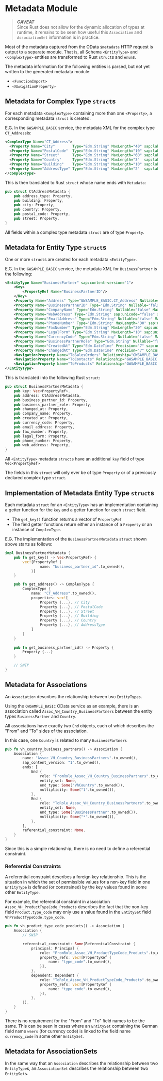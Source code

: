 # Metadata Module

> ***CAVEAT***<br>
> Since Rust does not allow for the dynamic allocation of types at runtime, it remains to be seen how useful this `Association` and `AssociationSet` information is in practice.


Most of the metadata captured from the OData `$metadata` HTTP request is output to a separate module.
That is, all Schema `<EntityType>` and `<ComplexType>` entities are transformed to Rust `struct`s and `enum`s.

The metadata information for the following entities is parsed, but not yet written to the generated metadata module:

* `<FunctionImport>`
* `<NavigationProperty>`

## Metadata for Complex Type `struct`s

For each metadata `<ComplexType>` containing more than one `<Property>`, a corresponding metadata `struct` is created.

E.G. In the `GWSAMPLE_BASIC` service, the metadata XML for the complex type `CT_Address`is:

```xml
<ComplexType Name="CT_Address">
  <Property Name="City"        Type="Edm.String" MaxLength="40" sap:label="City"        sap:semantics="city"/>
  <Property Name="PostalCode"  Type="Edm.String" MaxLength="10" sap:label="Postal Code" sap:semantics="zip"/>
  <Property Name="Street"      Type="Edm.String" MaxLength="60" sap:label="Street"      sap:semantics="street"/>
  <Property Name="Country"     Type="Edm.String" MaxLength="3"  sap:label="Country"     sap:semantics="country"/>
  <Property Name="Building"    Type="Edm.String" MaxLength="10" sap:label="Building"/>
  <Property Name="AddressType" Type="Edm.String" MaxLength="2"  sap:label="Address Type"/>
</ComplexType>
```

This is then translated to Rust `struct` whose name ends with `Metadata`:
 
```rust   
pub struct CtAddressMetadata {
    pub address_type: Property,
    pub building: Property,
    pub city: Property,
    pub country: Property,
    pub postal_code: Property,
    pub street: Property,
}
```
    
All fields within a complex type metadata `struct` are of type `Property`.

    
## Metadata for Entity Type `struct`s

One or more `struct`s are created for each metadata `<EntityType>`.

E.G. In the `GWSAMPLE_BASIC` service, the metadata XML for `BusinessPartner` is the following:

```xml
<EntityType Name="BusinessPartner" sap:content-version="1">
    <Key>
        <PropertyRef Name="BusinessPartnerID"/>
    </Key>
    <Property Name="Address" Type="GWSAMPLE_BASIC.CT_Address" Nullable="false"/>
    <Property Name="BusinessPartnerID" Type="Edm.String" Nullable="false" MaxLength="10" sap:unicode="false" sap:label="Bus. Part. ID" sap:creatable="false" sap:updatable="false"/>
    <Property Name="CompanyName" Type="Edm.String" Nullable="false" MaxLength="80" sap:unicode="false" sap:label="Company Name"/>
    <Property Name="WebAddress" Type="Edm.String" sap:unicode="false" sap:label="Web Address" sap:sortable="false" sap:filterable="false" sap:semantics="url"/>
    <Property Name="EmailAddress" Type="Edm.String" Nullable="false" MaxLength="255" sap:unicode="false" sap:label="E-Mail Address" sap:semantics="email"/>
    <Property Name="PhoneNumber" Type="Edm.String" MaxLength="30" sap:unicode="false" sap:label="Phone No." sap:semantics="tel"/>
    <Property Name="FaxNumber" Type="Edm.String" MaxLength="30" sap:unicode="false" sap:label="Fax Number"/>
    <Property Name="LegalForm" Type="Edm.String" MaxLength="10" sap:unicode="false" sap:label="Legal Form"/>
    <Property Name="CurrencyCode" Type="Edm.String" Nullable="false" MaxLength="5" sap:unicode="false" sap:label="Currency" sap:semantics="currency-code"/>
    <Property Name="BusinessPartnerRole" Type="Edm.String" Nullable="false" MaxLength="3" sap:unicode="false" sap:label="Bus. Part. Role"/>
    <Property Name="CreatedAt" Type="Edm.DateTime" Precision="7" sap:unicode="false" sap:label="Time Stamp" sap:creatable="false" sap:updatable="false"/>
    <Property Name="ChangedAt" Type="Edm.DateTime" Precision="7" ConcurrencyMode="Fixed" sap:unicode="false" sap:label="Time Stamp" sap:creatable="false" sap:updatable="false"/>
    <NavigationProperty Name="ToSalesOrders" Relationship="GWSAMPLE_BASIC.Assoc_BusinessPartner_SalesOrders" FromRole="FromRole_Assoc_BusinessPartner_SalesOrders" ToRole="ToRole_Assoc_BusinessPartner_SalesOrders"/>
    <NavigationProperty Name="ToContacts" Relationship="GWSAMPLE_BASIC.Assoc_BusinessPartner_Contacts" FromRole="FromRole_Assoc_BusinessPartner_Contacts" ToRole="ToRole_Assoc_BusinessPartner_Contacts"/>
    <NavigationProperty Name="ToProducts" Relationship="GWSAMPLE_BASIC.Assoc_BusinessPartner_Products" FromRole="FromRole_Assoc_BusinessPartner_Products" ToRole="ToRole_Assoc_BusinessPartner_Products"/>
</EntityType>
```

This is translated into the following Rust `struct`:

```rust
pub struct BusinessPartnerMetadata {
    pub key: Vec<PropertyRef>,
    pub address: CtAddressMetadata,
    pub business_partner_id: Property,
    pub business_partner_role: Property,
    pub changed_at: Property,
    pub company_name: Property,
    pub created_at: Property,
    pub currency_code: Property,
    pub email_address: Property,
    pub fax_number: Property,
    pub legal_form: Property,
    pub phone_number: Property,
    pub web_address: Property,
}
```

All `<EntityType>` metadata `struct`s have an additional `key` field of type `Vec<PropertyRef>`
    
The fields in this `struct` will only ever be of type `Property` or of a previously declared complex type `struct`.

## Implementation of Metadata Entity Type `struct`s

Each metadata `struct` for an `<EntityType>` has an implementation containing a getter function for the `key` and a getter function for each `struct` field.

* The `get_key()` function returns a vector of `PropertyRef`
* The field getter functions return either an instance of a `Property` or an instance of `ComplexType`.

E.G. The implementation of the `BusinessPartnerMetadata` `struct` shown above starts as follows:

```rust
impl BusinessPartnerMetadata {
    pub fn get_key() -> Vec<PropertyRef> {
        vec![PropertyRef {
                name: "business_partner_id".to_owned(),
            }]
    }

    pub fn get_address() -> ComplexType {
        ComplexType {
            name: "CT_Address".to_owned(),
            properties: vec![
                Property {...}, // City
                Property {...}, // PostalCode
                Property {...}, // Street
                Property {...}, // Building
                Property {...}, // Country
                Property {...}, // AddressType
            ]
        }
    }
    
    pub fn get_business_partner_id() -> Property {
        Property {...}
    }

    // SNIP
}
```

## Metadata for Associations

An `Association` describes the relationship between two `EntityTypes`.

Using the `GWSAMPLE_BASIC` OData service as an example, there is an association called `Assoc_VH_Country_BusinessPartners` between the entity types `BusinessPartner` and `Country`.

All associations have exactly two `End` objects, each of which describes the "From" and "To" sides of the association.

In this case, one `Country` is related to many `BusinessPartners`

```rust
pub fn vh_country_business_partners() -> Association {
    Association {
        name: "Assoc_VH_Country_BusinessPartners".to_owned(),
        sap_content_version: "1".to_owned(),
        ends: [
            End {
                role: "FromRole_Assoc_VH_Country_BusinessPartners".to_owned(),
                entity_set: None,
                end_type: Some("VhCountry".to_owned()),
                multiplicity: Some("1".to_owned()),
            },
            End {
                role: "ToRole_Assoc_VH_Country_BusinessPartners".to_owned(),
                entity_set: None,
                end_type: Some("BusinessPartner".to_owned()),
                multiplicity: Some("*".to_owned()),
            },
        ],
        referential_constraint: None,
    }
}
```

Since this is a simple relationship, there is no need to define a referential constraint.

### Referential Constraints

A referential constraint describes a foreign key relationship.
This is the situation in which the set of permissible values for a non-key field in one `EntityType` is defined (or constrained) by the key values found in some other `EntityType`.

For example, the referential constraint in association `Assoc_VH_ProductTypeCode_Products` describes the fact that the non-key field `Product.type_code` may only use a value found in the `EntitySet` field `VhProductTypeCode.type_code`.

```rust
pub fn vh_product_type_code_products() -> Association {
    Association {
        // SNIP

        referential_constraint: Some(ReferentialConstraint {
            principal: Principal {
                role: "FromRole_Assoc_VH_ProductTypeCode_Products".to_owned(),
                property_refs: vec![PropertyRef {
                    name: "type_code".to_owned(),
                }],
            },
            dependent: Dependent {
                role: "ToRole_Assoc_VH_ProductTypeCode_Products".to_owned(),
                property_refs: vec![PropertyRef {
                    name: "type_code".to_owned(),
                }],
            },
        }),
    }
}
```

There is no requirement for the "From" and "To" field names to be the same.
This can be seen in cases where an `EntitySet` containing the German field name `waers` (for currency code) is linked to the field name `currency_code` in some other `EntitySet`.

## Metadata for AssociationSets

In the same way that an `Association` describes the relationship between two `EntityType`s, an `AssociationSet` describes the relationship between two `EntitySet`s.

